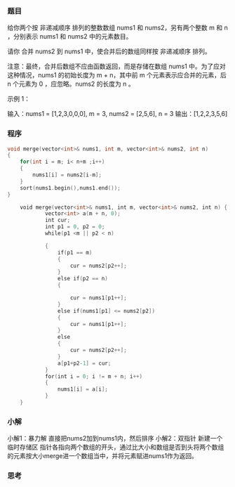 ### 题目

给你两个按 非递减顺序 排列的整数数组 nums1 和 nums2，另有两个整数 m 和 n ，分别表示 nums1 和 nums2 中的元素数目。

请你 合并 nums2 到 nums1 中，使合并后的数组同样按 非递减顺序 排列。

注意：最终，合并后数组不应由函数返回，而是存储在数组 nums1 中。为了应对这种情况，nums1 的初始长度为 m + n，其中前 m 个元素表示应合并的元素，后 n 个元素为 0 ，应忽略。nums2 的长度为 n 。

示例 1：

输入：nums1 = [1,2,3,0,0,0], m = 3, nums2 = [2,5,6], n = 3
输出：[1,2,2,3,5,6]

### 程序
```cpp
void merge(vector<int>& nums1, int m, vector<int>& nums2, int n) 
{ 
	for(int i = m; i< n+m ;i++) 
	{ 
		nums1[i] = nums2[i-m]; 
	} 
	sort(nums1.begin(),nums1.end()); 
}
```

```cpp
    void merge(vector<int>& nums1, int m, vector<int>& nums2, int n) {
            vector<int> a(m + n, 0);
            int cur;
            int p1 = 0, p2 = 0;
            while(p1 <m || p2 < n)

            {
                if(p1 == m)
                {    
                    cur = nums2[p2++];
                }
                else if(p2 == n)
                {

                    cur = nums1[p1++];
                }
                else if(nums1[p1] <= nums2[p2])
                {
                    cur = nums1[p1++];
                }
                else
                {
                    cur = nums2[p2++];
                }
                a[p1+p2-1] = cur;
            }
            for(int i = 0; i != m + n; i++)
            {
                nums1[i] = a[i];
            }
    }
```
### 小解
小解1：暴力解
直接把nums2加到nums1内，然后排序
小解2：双指针
新建一个临时存储区
指针各指向两个数组的开头，通过比大小和数组是否到头将两个数组的元素按大小merge进一个数组当中，并将元素赋进nums1作为返回。


### 思考

